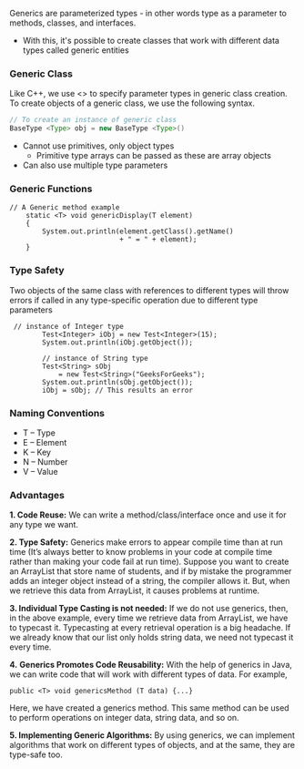 Generics are parameterized types - in other words type as a parameter to methods, classes, and interfaces.
- With this, it's possible to create classes that work with different data types called generic entities

### Generic Class
Like C++, we use <> to specify parameter types in generic class creation. To create objects of a generic class, we use the following syntax. 

``` java
// To create an instance of generic class 
BaseType <Type> obj = new BaseType <Type>()
```

- Cannot use primitives, only object types
	- Primitive type arrays can be passed as these are array objects
- Can also use multiple type parameters

### Generic Functions
```
// A Generic method example
    static <T> void genericDisplay(T element)
    {
        System.out.println(element.getClass().getName()
                           + " = " + element);
    }
```

### Type Safety

Two objects of the same class with references to different types will throw errors if called in any type-specific operation due to different type parameters

```
 // instance of Integer type
        Test<Integer> iObj = new Test<Integer>(15);
        System.out.println(iObj.getObject());
  
        // instance of String type
        Test<String> sObj
            = new Test<String>("GeeksForGeeks");
        System.out.println(sObj.getObject());
        iObj = sObj; // This results an error
```


### Naming Conventions
-   T – Type
-   E – Element
-   K – Key
-   N – Number
-   V – Value

### Advantages

**1. Code Reuse:** We can write a method/class/interface once and use it for any type we want.

**2. Type Safety:** Generics make errors to appear compile time than at run time (It’s always better to know problems in your code at compile time rather than making your code fail at run time). Suppose you want to create an ArrayList that store name of students, and if by mistake the programmer adds an integer object instead of a string, the compiler allows it. But, when we retrieve this data from ArrayList, it causes problems at runtime.

**3. Individual Type Casting is not needed:** If we do not use generics, then, in the above example, every time we retrieve data from ArrayList, we have to typecast it. Typecasting at every retrieval operation is a big headache. If we already know that our list only holds string data, we need not typecast it every time.

**4.** **Generics Promotes Code Reusability:** With the help of generics in Java, we can write code that will work with different types of data. For example,
```
public <T> void genericsMethod (T data) {...}
```
Here, we have created a generics method. This same method can be used to perform operations on integer data, string data, and so on.

**5. Implementing Generic Algorithms:** By using generics, we can implement algorithms that work on different types of objects, and at the same, they are type-safe too.